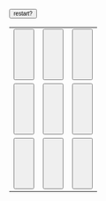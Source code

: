 <html>
<head>
<style>
table{
	border: 3px;
	width: 600px;
	height: 600px;
	table-layout: fixed;
	
}
input, button, select, option, textarea{
font-size: 75px;
}
</style>
<script type="text/javascript">
var gameOver = false;
  function toggleLike(score,btId){ // This function calls play(), winnerYet(), and celebration() upon each click of the game board
    play(btId);
    winnerYet();
	celebration();
  }
  function play(btId){ // This function decides if 'O' or 'X' is to be played
  var space = [];
  var i, count;
  count = 0;
  space[0] = document.getElementById("a1").value;
  space[1] = document.getElementById("a2").value;
  space[2] = document.getElementById("a3").value;
  space[3] = document.getElementById("b1").value;
  space[4] = document.getElementById("b2").value;
  space[5] = document.getElementById("b3").value;
  space[6] = document.getElementById("c1").value;
  space[7] = document.getElementById("c2").value;
  space[8] = document.getElementById("c3").value;
  
  for(i = 0; i < space.length; i++){
	if(space[i] == " ")
		count++;
	}
	
 if(((count == 9) || (count == 7) || (count == 5) || (count == 3) || (count == 1)) && (document.getElementById(btId).value == " ")) 
	document.getElementById(btId).value = "X";
if(((count == 8) || (count == 6) || (count == 4) || (count == 2)) && (document.getElementById(btId).value == " "))
	document.getElementById(btId).value = "O";
  }
  function winnerYet(){ // This function decides if the 'O's or the 'X's won the game
  var one = document.getElementById("a1").value;
  var two = document.getElementById("a2").value;
  var three = document.getElementById("a3").value;
  var four = document.getElementById("b1").value;
  var five = document.getElementById("b2").value;
  var six = document.getElementById("b3").value;
  var seven = document.getElementById("c1").value;
  var eight = document.getElementById("c2").value;
  var nine = document.getElementById("c3").value;
  if(((one =='X') && (two == 'X') && (three == 'X')) || ((four == 'X') && (five == 'X') && (six == 'X')) || ((seven == 'X') && (eight == 'X') && (nine == 'X')) || ((one == 'X') && (five == 'X') && (nine == 'X')) || ((three == 'X') && (five == 'X') && (seven == 'X')) || ((one == 'X') && (four == 'X') && (seven == 'X')) || ((two == 'X') && (five == 'X') && (eight == 'X')) || ((three == 'X') && (six == 'X') && (nine == 'X'))){
	window.alert("X is winner!");
	gameOver = true;
	}
  if(((one =='O') && (two == 'O') && (three == 'O')) || ((four == 'O') && (five == 'O') && (six == 'O')) || ((seven == 'O') && (eight == 'O') && (nine == 'O')) || ((one == 'O') && (five == 'O') && (nine == 'O')) || ((three == 'O') && (five == 'O') && (seven == 'O')) || ((one == 'O') && (four == 'O') && (seven == 'O')) || ((two == 'O') && (five == 'O') && (eight == 'O')) || ((three == 'O') && (six == 'O') && (nine == 'O'))){
	window.alert("O is winner!")
	gameOver = true;
	}
  }
  function celebration(){ // This function restarts game
  if(gameOver){
	document.getElementById("a1").value = " ";
    document.getElementById("a2").value = " ";
    document.getElementById("a3").value = " ";
    document.getElementById("b1").value = " ";
    document.getElementById("b2").value = " ";
    document.getElementById("b3").value = " ";
    document.getElementById("c1").value = " ";
    document.getElementById("c2").value = " ";
    document.getElementById("c3").value = " ";
	gameOver = false;
	}
  }
  </script>
  </head>
<body>
<input onclick="celebration()" type="button" value="restart?" align="right" style="font-size:10px;">
<table>
  <tr>
    <td><input onclick="toggleLike(this.value,this.id)" type="button" value=" " id="a1" style="width:100%; height:100%;"></td>
    <td><input onclick="toggleLike(this.value,this.id)" type="button" value=" " id="a2" style="width:100%; height:100%;"></td>
    <td><input onclick="toggleLike(this.value,this.id)" type="button" value=" " id="a3" style="width:100%; height:100%;"></td>
  </tr>
  <tr>
    <td><input onclick="toggleLike(this.value,this.id)" type="button" value=" " id="b1" style="width:100%; height:100%;"></td>
    <td><input onclick="toggleLike(this.value,this.id)" type="button" value=" " id="b2" style="width:100%; height:100%;"></td>
    <td><input onclick="toggleLike(this.value,this.id)" type="button" value=" " id="b3" style="width:100%; height:100%;"></td>

  </tr>
  <tr>
    <td><input onclick="toggleLike(this.value,this.id)" type="button" value=" " id="c1" style="width:100%; height:100%;"></td>
    <td><input onclick="toggleLike(this.value,this.id)" type="button" value=" " id="c2" style="width:100%; height:100%;"></td>
    <td><input onclick="toggleLike(this.value,this.id)" type="button" value=" " id="c3" style="width:100%; height:100%;"></td>
  </tr>
</table>
	

</body>

</html>
